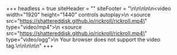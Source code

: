 +++
headless = true
siteHeader = ""
siteFooter = "<!DOCTYPE html>\n<html>\n<body>\n\n\n<video width=\"1920\" height=\"1440\" controls autoplay>\n  <source src=\"https://shattereddisk.github.io/rickroll/rickroll.mp4\" type=\"video/mp4\">\n  <source src=\"https://shattereddisk.github.io/rickroll/rickroll.mp4\" type=\"video/ogg\">\n  Your browser does not support the video tag.\n</video>\n\n</body>\n</html>\n"
+++
